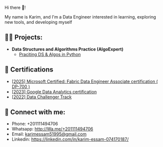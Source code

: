 
Hi there 👋!

My name is Karim, and I'm a Data Engineer interested in learning, exploring new tools, and developing myself





<h2>👨‍💻 Projects:</h2>

- <b>Data Structures and Algorithms Practice (AlgoExpert)</b>
  - [Praciting DS & Algos in Python](https://github.com/joshmadakor1/Algorithms-Practice)




<h2> 📃  Certifications</h2>

- [[2025] Microsoft Certified: Fabric Data Engineer Associate certification ( DP-700 )](https://github.com/EngKarimEssam/Portfolio/blob/main/03.Microsoft%20Certified%20Fabric%20Data%20Engineer%20Associate%20certification%20(%20DP-700%20).jpeg?raw=true)
- [[2023] Google Data Analytics certification](https://github.com/EngKarimEssam/Portfolio/blob/main/02.%20Google%20Data%20Analytics%20Certificate.jpeg?raw=true)
- [[2022] Data Challenger Track](https://github.com/EngKarimEssam/Portfolio/blob/main/01.Data%20Challenger%20Track%20.png?raw=true)


<h2> 🤳 Connect with me:</h2>

 - Phone: +201111494706
 - Whatsapp: http://Wa.me/+201111494706
 - Email: karimessam51995@gmail.com
 - Linkedin: https://linkedin.com/in/karim-essam-074170187/
 










<!--
**joshmadakor1/joshmadakor1** is a ✨ _special_ ✨ repository because its `README.md` (this file) appears on your GitHub profile.

Here are some ideas to get you started:

- 🔭 I’m currently working on ...
- 🌱 I’m currently learning ...
- 👯 I’m looking to collaborate on ...
- 🤔 I’m looking for help with ...
- 💬 Ask me about ...
- 📫 How to reach me: ...
- 😄 Pronouns: ...
- ⚡ Fun fact: ...
-->
